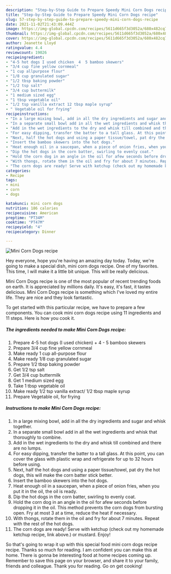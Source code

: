 ```yaml
---
description: "Step-by-Step Guide to Prepare Speedy Mini Corn Dogs recipe"
title: "Step-by-Step Guide to Prepare Speedy Mini Corn Dogs recipe"
slug: 57-step-by-step-guide-to-prepare-speedy-mini-corn-dogs-recipe
date: 2021-11-02T21:43:09.444Z
image: https://img-global.cpcdn.com/recipes/5611d665f3d3052a/680x482cq70/mini-corn-dogs-recipe-recipe-main-photo.jpg
thumbnail: https://img-global.cpcdn.com/recipes/5611d665f3d3052a/680x482cq70/mini-corn-dogs-recipe-recipe-main-photo.jpg
cover: https://img-global.cpcdn.com/recipes/5611d665f3d3052a/680x482cq70/mini-corn-dogs-recipe-recipe-main-photo.jpg
author: Jeanette Lloyd
ratingvalue: 4.4
reviewcount: 19026
recipeingredient:
- "4-5 hot dogs I used chicken  4  5 bamboo skewers"
- "3/4 cup fine yellow cornmeal"
- "1 cup allpurpose flour"
- "1/8 cup granulated sugar"
- "1/2 tbsp baking powder"
- "1/2 tsp salt"
- "3/4 cup buttermilk"
- "1 medium sized egg"
- "1 tbsp vegetable oil"
- "1/2 tsp vanilla extract 12 tbsp maple syrup"
- " Vegetable oil for frying"
recipeinstructions:
- "In a large mixing bowl, add in all the dry ingredients and sugar and whisk together."
- "In a separate small bowl add in all the wet ingredients and whisk that thoroughly to combine."
- "Add in the wet ingredients to the dry and whisk till combined and there are no lumps."
- "For easy dipping, transfer the batter to a tall glass. At this point, you can cover the glass with plastic wrap and refrigerate for up to 32 hours before using."
- "Next, half the hot dogs and using a paper tissue/towel, pat dry the hot dogs, this will make the corn batter stick better."
- "Insert the bamboo skewers into the hot dogs."
- "Heat enough oil in a saucepan, when a piece of onion fries, when you put it in the oil, the oil is ready."
- "Dip the hot dogs in the corn batter, swirling to evenly coat."
- "Hold the corn dog in an angle in the oil for afew seconds before dropping it in the oil. This method prevents the corn dogs from bursting open. Fry at most 3 at a time, reduce the heat if necessary."
- "With thongs, rotate them in the oil and fry for about 7 minutes. Repeat with the rest of the hot dogs."
- "The corn dogs are ready! Serve with ketchup (check out my homemade ketchup recipe, link above.) or mustard. Enjoy!"
categories:
- Recipe
tags:
- mini
- corn
- dogs

katakunci: mini corn dogs 
nutrition: 186 calories
recipecuisine: American
preptime: "PT34M"
cooktime: "PT47M"
recipeyield: "4"
recipecategory: Dinner

---
```



![Mini Corn Dogs recipe](https://img-global.cpcdn.com/recipes/5611d665f3d3052a/680x482cq70/mini-corn-dogs-recipe-recipe-main-photo.jpg)

Hey everyone, hope you're having an amazing day today. Today, we're going to make a special dish, mini corn dogs recipe. One of my favorites. This time, I will make it a little bit unique. This will be really delicious.

Mini Corn Dogs recipe is one of the most popular of recent trending foods on earth. It is appreciated by millions daily. It's easy, it's fast, it tastes delicious. Mini Corn Dogs recipe is something which I've loved my entire life. They are nice and they look fantastic.




To get started with this particular recipe, we have to prepare a few components. You can cook mini corn dogs recipe using 11 ingredients and 11 steps. Here is how you cook it.

<!--inarticleads1-->

##### The ingredients needed to make Mini Corn Dogs recipe:

1. Prepare 4-5 hot dogs (I used chicken) + 4 - 5 bamboo skewers
1. Prepare 3/4 cup fine yellow cornmeal
1. Make ready 1 cup all-purpose flour
1. Make ready 1/8 cup granulated sugar
1. Prepare 1/2 tbsp baking powder
1. Get 1/2 tsp salt
1. Get 3/4 cup buttermilk
1. Get 1 medium sized egg
1. Take 1 tbsp vegetable oil
1. Make ready 1/2 tsp vanilla extract/ 1/2 tbsp maple syrup
1. Prepare  Vegetable oil, for frying




<!--inarticleads2-->

##### Instructions to make Mini Corn Dogs recipe:

1. In a large mixing bowl, add in all the dry ingredients and sugar and whisk together.
1. In a separate small bowl add in all the wet ingredients and whisk that thoroughly to combine.
1. Add in the wet ingredients to the dry and whisk till combined and there are no lumps.
1. For easy dipping, transfer the batter to a tall glass. At this point, you can cover the glass with plastic wrap and refrigerate for up to 32 hours before using.
1. Next, half the hot dogs and using a paper tissue/towel, pat dry the hot dogs, this will make the corn batter stick better.
1. Insert the bamboo skewers into the hot dogs.
1. Heat enough oil in a saucepan, when a piece of onion fries, when you put it in the oil, the oil is ready.
1. Dip the hot dogs in the corn batter, swirling to evenly coat.
1. Hold the corn dog in an angle in the oil for afew seconds before dropping it in the oil. This method prevents the corn dogs from bursting open. Fry at most 3 at a time, reduce the heat if necessary.
1. With thongs, rotate them in the oil and fry for about 7 minutes. Repeat with the rest of the hot dogs.
1. The corn dogs are ready! Serve with ketchup (check out my homemade ketchup recipe, link above.) or mustard. Enjoy!




So that's going to wrap it up with this special food mini corn dogs recipe recipe. Thanks so much for reading. I am confident you can make this at home. There is gonna be interesting food at home recipes coming up. Remember to save this page on your browser, and share it to your family, friends and colleague. Thank you for reading. Go on get cooking!

